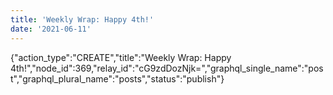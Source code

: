 ```yaml
---
title: 'Weekly Wrap: Happy 4th!'
date: '2021-06-11'
---
```


{"action_type":"CREATE","title":"Weekly Wrap: Happy 4th!","node_id":369,"relay_id":"cG9zdDozNjk=","graphql_single_name":"post","graphql_plural_name":"posts","status":"publish"}
